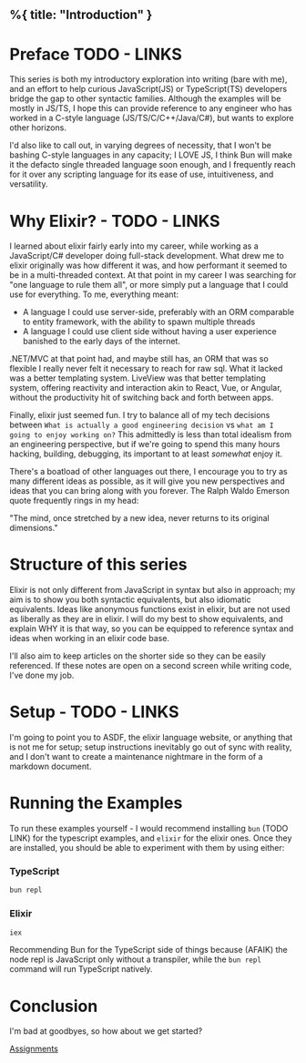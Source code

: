 %{
    title: "Introduction"
}
---
# Preface TODO - LINKS

This series is both my introductory exploration into writing (bare with me), and an effort to help curious JavaScript(JS) or TypeScript(TS) developers bridge the gap to other syntactic families. Although the examples will be mostly in JS/TS, I hope this can provide reference to any engineer who has worked in a C-style language (JS/TS/C/C++/Java/C#), but wants to explore other horizons. 

I'd also like to call out, in varying degrees of necessity, that I won't be bashing C-style languages in any capacity; I LOVE JS, I think Bun will make it the defacto single threaded language soon enough, and I frequently reach for it over any scripting language for its ease of use, intuitiveness, and versatility. 

# Why Elixir? - TODO - LINKS

I learned about elixir fairly early into my career, while working as a JavaScript/C# developer doing full-stack development. What drew me to elixir originally was how different it was, and how performant it seemed to be in a multi-threaded context. At that point in my career I was searching for "one language to rule them all", or more simply put a language that I could use for everything. To me, everything meant:
- A language I could use server-side, preferably with an ORM comparable to entity framework, with the ability to spawn multiple threads
- A language I could use client side without having a user experience banished to the early days of the internet. 

.NET/MVC at that point had, and maybe still has, an ORM that was so flexible I really never felt it necessary to reach for raw sql. What it lacked was a better templating system. LiveView was that better templating system, offering reactivity and interaction akin to React, Vue, or Angular, without the productivity hit of switching back and forth between apps. 

Finally, elixir just seemed fun. I try to balance all of my tech decisions between `What is actually a good engineering decision` vs `what am I going to enjoy working on?` This admittedly is less than total idealism from an engineering perspective, but if we're going to spend this many hours hacking, building, debugging, its important to at least _somewhat_ enjoy it. 

There's a boatload of other languages out there, I encourage you to try as many different ideas as possible, as it will give you new perspectives and ideas that you can bring along with you forever. The Ralph Waldo Emerson quote frequently rings in my head:

"The mind, once stretched by a new idea, never returns to its original dimensions." 

# Structure of this series

Elixir is not only different from JavaScript in syntax but also in approach; my aim is to show you both syntactic equivalents, but also idiomatic equivalents. Ideas like anonymous functions exist in elixir, but are not used as liberally as they are in elixir. I will do my best to show equivalents, and explain WHY it is that way, so you can be equipped to reference syntax and ideas when working in an elixir code base.

I'll also aim to keep articles on the shorter side so they can be easily referenced. If these notes are open on a second screen while writing code, I've done my job.


# Setup - TODO - LINKS

I'm going to point you to ASDF, the elixir language website, or anything that is not me for setup; setup instructions inevitably go out of sync with reality, and I don't want to create a maintenance nightmare in the form of a markdown document.


# Running the Examples

To run these examples yourself - I would recommend installing `bun` (TODO LINK) for the typescript examples, and `elixir` for the elixir ones. Once they are installed, you should be able to experiment with them by using either:

### TypeScript
```bash
bun repl
```

### Elixir
```bash
iex
```

Recommending Bun for the TypeScript side of things because (AFAIK) the node repl is JavaScript only without a transpiler, while the `bun repl` command will run TypeScript natively.

# Conclusion

I'm bad at goodbyes, so how about we get started?


[Assignments](01_assignment_statements)
